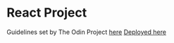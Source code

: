 # React Project
Guidelines set by The Odin Project [here](https://www.theodinproject.com/lessons/node-path-react-new-cv-application#project-solution)
[Deployed here](https://petermgoh-cvgen.netlify.app/)
